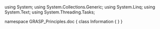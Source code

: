 ﻿using System;
using System.Collections.Generic;
using System.Linq;
using System.Text;
using System.Threading.Tasks;

namespace GRASP_Principles.doc
{
    class Information
    {
    }
}
